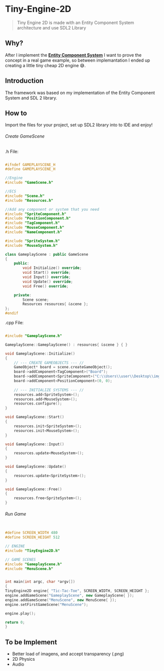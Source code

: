# Tiny-Engine-2D
> Tiny Engine 2D is made with an Entity Component System architecture and use SDL2 Library

## Why?
After I implement the **[Entity Component System](https://github.com/Lohrran/Entity-Component-System)** I want to prove the concept in a real game example, so between implemantation I ended up creating a little tiny cheap 2D engine 😅.

## Introduction
The framework was based on my implementation of the Entity Component System and SDL 2 library.

## How to

Import the files for your project, set up SDL2 library into to IDE and enjoy!


###### Create GameScene

.h File:

```c++

#ifndef GAMEPLAYSCENE_H
#define GAMEPLAYSCENE_H

//Engine
#include "GameScene.h"

//ECS
#include "Scene.h"
#include "Resources.h"

//Add any component or system that you need
#include "SpriteComponent.h"
#include "PositionComponent.h"
#include "TagComponent.h"
#include "MouseComponent.h"
#include "NameComponent.h"

#include "SpriteSystem.h"
#include "MouseSystem.h"

class GameplayScene : public GameScene
{
	public:
		void Initialize() override;
		void Start() override;
		void Input() override;
		void Update() override;
		void Free() override;

	private:
		Scene scene;
		Resources resources{ &scene };
};
#endif

```

.cpp File:

```c++

#include "GameplayScene.h"

GameplayScene::GameplayScene() : resources{ &scene } { }

void GameplayScene::Initialize()
{
    // --- CREATE GAMEOBJECTS --- //
    GameObject* board = scene.createGameObject();
    board->addComponent<TagComponent>("Board");
    board->addComponent<SpriteComponent>("C:\\Users\\user\\Desktop\\img\\board.bmp", 480, 512);
    board->addComponent<PositionComponent>(0, 0);
    
    // --- INITIALIZE SYSTEMS --- //
    resources.add<SpriteSystem>();
    resources.add<MouseSystem>();
    resources.configure();
}

void GameplayScene::Start()
{
    resources.init<SpriteSystem>();
    resources.init<MouseSystem>();
}

void GameplayScene::Input()
{
    resources.update<MouseSystem>();
}

void GameplayScene::Update()
{
    resources.update<SpriteSystem>();
}

void GameplayScene::Free()
{
    resources.free<SpriteSystem>();
}

```

###### Run Game
```c++

#define SCREEN_WIDTH 480
#define SCREEN_HEIGHT 512

// ENGINE
#include "TinyEngine2D.h"

// GAME SCENES
#include "GameplayScene.h"
#include "MenuScene.h"


int main(int argc, char *argv[])
{
TinyEngine2D engine{ "Tic-Tac-Toe", SCREEN_WIDTH, SCREEN_HEIGHT };
engine.addGameScene("GameplayScene", new GameplayScene{ });
engine.addGameScene("MenuScene", new MenuScene{ });
engine.setFirstGameScene("MenuScene");

engine.play();

return 0;
}

```

## To be Implement

* Better load of imagens, and accept transparency (.png)
* 2D Physics
* Audio

